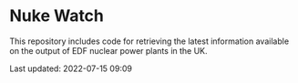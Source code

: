 # Nuke Watch

This repository includes code for retrieving the latest information available on the output of EDF nuclear power plants in the UK.

Last updated: 2022-07-15 09:09